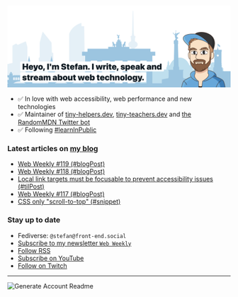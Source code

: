 <img alt="Heyo, I'm Stefan. I write and speak about web technology." src="https://raw.githubusercontent.com/stefanjudis/stefanjudis/main/screenshot.png">

- ✅ In love with web accessibility, web performance and new technologies
- ✅ Maintainer of [tiny-helpers.dev](https://tiny-helpers.dev), [tiny-teachers.dev](https://tiny-teachers.dev/) and [the RandomMDN Twitter bot](https://twitter.com/randomMDN)
- ✅ Following [#learnInPublic](https://www.stefanjudis.com/today-i-learned/)
### Latest articles on [my blog](https://www.stefanjudis.com)

<!-- BLOG-POST-LIST:START -->
- [Web Weekly #119 &lpar;#blogPost&rpar;](https://www.stefanjudis.com/blog/web-weekly-119/)
- [Web Weekly #118 &lpar;#blogPost&rpar;](https://www.stefanjudis.com/blog/web-weekly-118/)
- [Local link targets must be focusable to prevent accessibility issues &lpar;#tilPost&rpar;](https://www.stefanjudis.com/today-i-learned/relative-html-links-focus-issues/)
- [Web Weekly #117 &lpar;#blogPost&rpar;](https://www.stefanjudis.com/blog/web-weekly-117/)
- [CSS only &quot;scroll-to-top&quot; &lpar;#snippet&rpar;](https://www.stefanjudis.com/snippets/css-only-scroll-to-top/)
<!-- BLOG-POST-LIST:END -->

### Stay up to date

- Fediverse: `@stefan@front-end.social`
- [Subscribe to my newsletter `Web Weekly`](https://webweekly.email/)
- [Follow RSS](https://www.stefanjudis.com/feeds/)
- [Subscribe on YouTube](https://youtube.com/c/stefanjudis)
- [Follow on Twitch](https://www.twitch.tv/stefanjudis)

---

![Generate Account Readme](https://github.com/stefanjudis/stefanjudis/workflows/Generate%20Account%20Readme/badge.svg)
